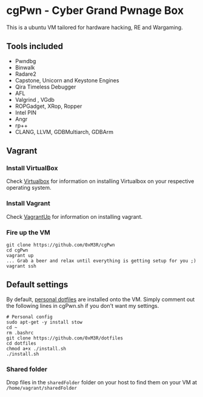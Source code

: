 # cgPwn - Cyber Grand Pwnage Box 
 This is a ubuntu VM tailored for hardware hacking, RE and Wargaming.

## Tools included
*  Pwndbg
*  Binwalk
*  Radare2 
*  Capstone, Unicorn and Keystone Engines
*  Qira Timeless Debugger
*  AFL
*  Valgrind , VGdb
*  ROPGadget, XRop, Ropper
*  Intel PIN
*  Angr
*  rp++
*  CLANG, LLVM, GDBMultiarch, GDBArm


## Vagrant

### Install VirtualBox
Check [Virtualbox](https://www.virtualbox.org/wiki/Downloads) for information on installing Virtualbox on your respective operating system.

### Install Vagrant
Check [VagrantUp](https://www.vagrantup.com/downloads.html) for information on installing vagrant.

### Fire up the VM
```
git clone https://github.com/0xM3R/cgPwn
cd cgPwn
vagrant up
... Grab a beer and relax until everything is getting setup for you ;)
vagrant ssh
```

## Default settings
By default, [personal dotfiles](http://github.com/0xM3R/dotfiles) are installed onto the VM. Simply comment out the following lines in cgPwn.sh if you don't want my settings.

```
# Personal config
sudo apt-get -y install stow
cd ~
rm .bashrc
git clone https://github.com/0xM3R/dotfiles
cd dotfiles
chmod a+x ./install.sh
./install.sh
```

### Shared folder

Drop files in the `sharedFolder` folder on your host to find them on your VM at `/home/vagrant/sharedFolder`

